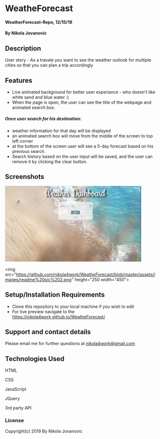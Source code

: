 # WeatheForecast

#### WeatherForecast-Repo, 12/15/19

#### By Nikola Jovanovic

## Description

User story - As a travele you want to see the weather outlook for multiple cities so that you can plan a trip accordingly



## Features

* Live animated background for better user experiance - who doesn't like white sand and blue water :)
* When the page is open, the user can see the title of the webpage and animated search box.
##### Once user search for his destination:
* weather information for that day will be displayed
* an animated search box will move from the middle of the screen to top left corner 
* at the bottom of the screen user will see a 5-day forecast based on his previous search.
* Search history based on the user input will be saved, and the user can remove it by clicking the clear button.



## Screenshots


<img src="https://github.com/nikola4work/WeatheForecast/blob/master/assets/images/readme%20pic%201.png" height="250" width="450">

<img src="https://github.com/nikola4work/WeatheForecast/blob/master/assets/images/readme%20pic%202.png" height="250 width="450">





## Setup/Installation Requirements

* Clone this repository to your local machine if you wish to edit
* For live preview navigate to the https://nikola4work.github.io/WeatheForecast/




## Support and contact details

Please email me for further questions at nikola4work@gmail.com

## Technologies Used

HTML

CSS

JavaScript 

JQuery

3rd party API


### License

Copyright(c) 2019 By Nikola Jovanovic

